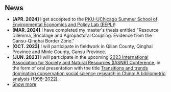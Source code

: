 <h1 id="news"></h1>

<h2 style="margin: 30px 0px 10px;">News</h2>

<ul>
<li><strong>[APR. 2024]</strong> I get accepted to the <span style="color:#e74d3c"><a href="https://info.harris.uchicago.edu/eepl-program">PKU-UChicago Summer School of Environmental Economics and Policy Lab (EEPL)</a></span>!</li>
<li><strong>[MAR. 2024]</strong> I have completed my master's thesis entitled "Resource Dilemma, Bricolage and Agropastoral Coupling: Evidence from the Gansu-Qinghai Border Zone."</li>
<li><strong>[OCT. 2023]</strong> I will participate in fieldwork in Qilian County, Qinghai Province and Minle County, Gansu Province.</li>
<li><strong>[JUN. 2023]</strong> I will participate in the upcoming <span style="color:#e74d3c"><a href="https://www5.iasnr.org/">2023 International Association for Society and Natural Resources (IASNR) Conference</a></span>, in the form of oral presentation with the title <span style="color:#e74d3c"><a href="https://drive.google.com/file/d/1X_302YOVTrZDm7bmVa7U24xsg7kJ1-6t/view">Transitions and trends dominating conservation social science research in China: A bibliometric analysis (1998–2022)</a></span>.</li>

<li> <a href="javascript:toggle_vis('newsmore')">Show more</a> </li>
<div id="newsmore" style="display:none">

</div>
</ul>
